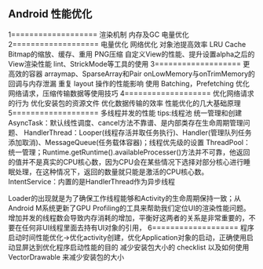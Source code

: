## Android 性能优化

1===================
渲染机制
内存及GC
电量优化
2===================
电量优化
网络优化
对象池提高效率
LRU Cache
Bitmap的缩放、缓存、重用 PNG压缩
自定义View的性能、提升设置alpha之后的View渲染性能
lint、StrickMode等工具的使用
3===================
更高效的容器 arraymap、SparseArray和Pair
onLowMemory与onTrimMemory的回调与内存泄漏
重复 layout 操作的性能影响
使用 Batching，Prefetching 优化网络请求，压缩传输数据等使用技巧
4===================
优化网络请求的行为
优化安装包的资源文件
优化数据传输的效率
性能优化的几大基础原理
5===================
多线程并发的性能
tips:线程池 统一管理和创建
AsyncTask：默认线性调度、cancel方法不靠谱、是内部类存在生命周期管理问题、
HandlerThread：Looper(线程存活并取任务执行)、Handler(管理队列任务添加取消)、MessageQueue(任务载体容器)；线程优先级的设置
ThreadPool：统一管理；Runtime.getRuntime().availableProcesser()方法并不可靠，他返回的值并不是真实的CPU核心数，因为CPU会在某些情况下选择对部分核心进行睡眠处理，在这种情况下，返回的数量就只能是激活的CPU核心数。
IntentService：内置的是HandlerThread作为异步线程

Loader的出现就是为了确保工作线程能够和Activity的生命周期保持一致；从Android M系统更新了GPU Profiling的工具来帮助我们定位UI的渲染性能问题。
增加并发的线程数会导致内存消耗的增加，平衡好这两者的关系是非常重要的，不要在任何非UI线程里面去持有UI对象的引用，
6===================
程序启动时间性能优化->优化activity创建，优化Application对象的启动，正确使用启动显屏达到优化程序启动性能的目的
减少安装包大小的 checklist 以及如何使用 VectorDrawable 来减少安装包的大小
